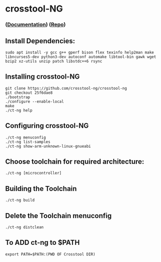 # crosstool-NG

### ([Documentation](https://crosstool-ng.github.io/docs/)) ([Repo](https://github.com/crosstool-ng/crosstool-ng))

## Install Dependencies:
    sudo apt install -y gcc g++ gperf bison flex texinfo help2man make libncurses5-dev python3-dev autoconf automake libtool-bin gawk wget bzip2 xz-utils unzip patch libstdc++6 rsync


## Installing crosstool-NG
    git clone https://github.com/crosstool-ng/crosstool-ng
    git checkout 25f6dae8
    ./bootstrap
    ./configure --enable-local
    make
    ./ct-ng help 

## Configuring crosstool-NG
    ./ct-ng menuconfig
    ./ct-ng list-samples
    ./ct-ng show-arm-unknown-linux-gnueabi

## Choose toolchain for required architecture:
    ./ct-ng [microcontroller]

## Building the Toolchain
    ./ct-ng build

## Delete the Toolchain menuconfig
    ./ct-ng distclean

## To ADD ct-ng to $PATH
    export PATH=$PATH:(PWD OF Crosstool DIR)
